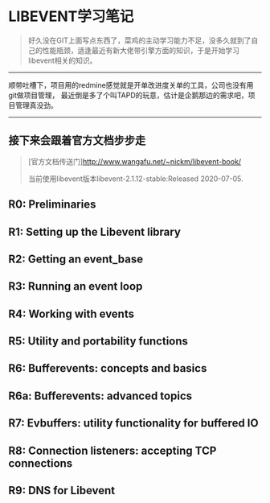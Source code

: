 # LIBEVENT学习笔记
> 好久没在GIT上面写点东西了，菜鸡的主动学习能力不足，没多久就到了自己的性能瓶颈，适逢最近有新大佬带引擎方面的知识，于是开始学习libevent相关的知识。
---

顺带吐槽下，项目用的redmine感觉就是开单改进度关单的工具，公司也没有用git做项目管理，
最近倒是多了个叫TAPD的玩意，估计是企鹅那边的需求吧，项目管理真没劲。

---
## 接下来会跟着官方文档步步走
> [官方文档传送门]http://www.wangafu.net/~nickm/libevent-book/
> 
> 当前使用libevent版本libevent-2.1.12-stable:Released 2020-07-05.
## R0: Preliminaries
## R1: Setting up the Libevent library
## R2: Getting an event_base
## R3: Running an event loop
## R4: Working with events
## R5: Utility and portability functions
## R6: Bufferevents: concepts and basics
## R6a: Bufferevents: advanced topics
## R7: Evbuffers: utility functionality for buffered IO
## R8: Connection listeners: accepting TCP connections
## R9: DNS for Libevent
